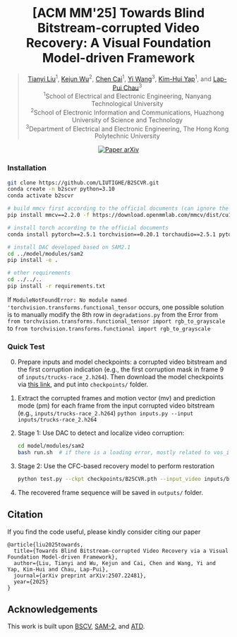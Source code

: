 <div align="center">

   <h1>[ACM MM'25] Towards Blind Bitstream-corrupted Video Recovery: A Visual Foundation Model-driven Framework </h1>

> [Tianyi Liu](https://scholar.google.com/citations?user=Sdw8w_YAAAAJ&hl=zh-CN)<sup>1</sup>, [Kejun Wu]()<sup>2</sup>, [Chen Cai](https://scholar.google.com/citations?user=awQEstcAAAAJ&hl=zh-CN)<sup>1</sup>, [Yi Wang](https://scholar.google.com/citations?user=MAG909MAAAAJ&hl=zh-CN)<sup>3</sup>, [Kim-Hui Yap](https://scholar.google.com/citations?user=nr86m98AAAAJ&hl=zh-CN)<sup>1</sup>, and [Lap-Pui Chau](https://scholar.google.com/citations?user=MYREIH0AAAAJ&hl=zh-CN)<sup>3</sup><br>
> <sup>1</sup>School of Electrical and Electronic Engineering, Nanyang Technological University<br>
> <sup>2</sup>School of Electronic Information and Communications, Huazhong University of Science and Technology<br>
> <sup>3</sup>Department of Electrical and Electronic Engineering, The Hong Kong Polytechnic University

<p align="center">
    <a href='https://arxiv.org/abs/2507.22481'>
      <img src='https://img.shields.io/badge/Paper-arXiv-green?style=plastic&logo=arXiv&logoColor=green' alt='Paper arXiv'>
    </a>
</p>

</div>

### Installation

```bash
git clone https://github.com/LIUTIGHE/B2SCVR.git
conda create -n b2scvr python=3.10
conda activate b2scvr

# build mmcv first according to the official documents (can ignore the torch mismatch)
pip install mmcv==2.2.0 -f https://download.openmmlab.com/mmcv/dist/cu121/torch2.4/index.html

# install torch according to the official documents
conda install pytorch==2.5.1 torchvision==0.20.1 torchaudio==2.5.1 pytorch-cuda=12.1 -c pytorch -c nvidia  

# install DAC developed based on SAM2.1
cd ../model/modules/sam2
pip install -e .

# other requirements
cd ../../..
pip install -r requirements.txt
```

If ```ModuleNotFoundError: No module named 'torchvision.transforms.functional_tensor``` occurs, one possible solution is to manually modify the 8th row in ```degradations.py``` from the Error from ``` from torchvision.transforms.functional_tensor import rgb_to_grayscale ``` to ``` from torchvision.transforms.functional import rgb_to_grayscale ```

### Quick Test

0. Prepare inputs and model checkpoints: a corrupted video bitstream and the first corruption indication (e.g., the first corruption mask in frame 9 of ```inputs/trucks-race_2.h264```). Then download the model checkpoints via [this link](https://entuedu-my.sharepoint.com/:f:/g/personal/liut0038_e_ntu_edu_sg/EvxHRdWSFpZIhyiqHU-NYmEBGy5N1iJ4I69iigYtL7FBkw?e=GpPNnL), and put into ```checkpoints/``` folder.
   
1. Extract the corrupted frames and motion vector (mv) and prediction mode (pm) for each frame from the input corrupted video bitstream (e.g., ```inputs/trucks-race_2.h264```)
   ```python inputs.py --input inputs/trucks-race_2.h264```

3. Stage 1: Use DAC to detect and localize video corruption:
   ```bash
   cd model/modules/sam2
   bash run.sh  # if there is a loading error, mostly related to vos_inference.py line 277-278, which sets a fixed suffix
   ``` 

3. Stage 2: Use the CFC-based recovery model to perform restoration
   ```bash
   python test.py --ckpt checkpoints/B2SCVR.pth --input_video inputs/bsc_imgs/trucks-race --dac_mask inputs/results/trucks-race --width 432 --height 240  # set 240P test if OOM occurs
   ```

4. The recovered frame sequence will be saved in ```outputs/``` folder.

## Citation

If you find the code useful, please kindly consider citing our paper

```
@article{liu2025towards,
  title={Towards Blind Bitstream-corrupted Video Recovery via a Visual Foundation Model-driven Framework},
  author={Liu, Tianyi and Wu, Kejun and Cai, Chen and Wang, Yi and Yap, Kim-Hui and Chau, Lap-Pui},
  journal={arXiv preprint arXiv:2507.22481},
  year={2025}
}
```

## Acknowledgements

This work is built upon [BSCV](https://github.com/LIUTIGHE/BSCV-Dataset), [SAM-2](https://github.com/facebookresearch/sam2), and [ATD](https://github.com/LabShuHangGU/Adaptive-Token-Dictionary).


